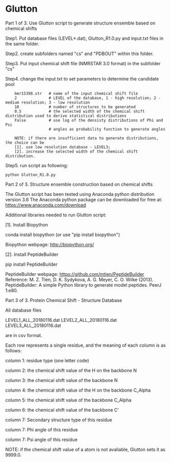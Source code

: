 # Glutton
Part 1 of 3. Use Glutton script to generate structure ensemble based on chemical shifts

Step1. Put database files (LEVEL*.dat), Glutton_R1.0.py and input.txt files in the same folder.

Step2. create subfolders named "cs" and "PDBOUT" within this folder.

Step3. Put input chemical shift file (NMRSTAR 3.0 format) in the subfolder "cs"

Step4. change the input.txt to set parameters to determine the candidate pool

        bmr15398.str   # name of the input chemical shift file 
        2              # LEVEL of the database, 1 - high resolution; 2 - medium resolution; 3 - low resolution
        10             # number of structures to be generated
        0.5            # the selected width of the chemical shift distribution used to derive statistical distributions 
        False          # use log of the densisty distributions of Phi and Psi 
                       # angles as probability function to generate angles

        NOTE: if there are insufficient data to generate distributions, the choice can be 
        [1]. use low resolution database - LEVEL3;            
        [2]. increase the selected width of the chemical shift distribution. 
 
Step5. run script as following:

    python Glutton_R1.0.py
 
Part 2 of 3. Structure ensemble construction based on chemical shifts

The Glutton script has been tested using Anaconda python distribution version 3.6 
The Anaconda python package can be downloaded for free at: https://www.anaconda.com/download

Additional libraries needed to run Glutton script:

[1]. Install Biopython

  conda install biopython (or use "pip install biopython")
  
  Biopython webpage: http://biopython.org/
  
[2]. Install PeptideBuilder

  pip install PeptideBuilder

  PeptideBuilder webpage: https://github.com/mtien/PeptideBuilder
  Reference:
  M. Z. Tien, D. K. Sydykova, A. G. Meyer, C. O. Wilke (2013). PeptideBuilder:
  A simple Python library to generate model peptides. PeerJ 1:e80.

Part 3 of 3. Protein Chemical Shift - Structure Database 

All database files 

LEVEL1_ALL_20180116.dat
LEVEL2_ALL_20180116.dat
LEVEL3_ALL_20180116.dat

are in csv format. 

Each row represents a single residue, and the meaning of each column is as follows:

column 1: residue type (one letter code)

column 2: the chemical shift value of the H on the backbone N

column 3: the chemical shift value of the backbone N

column 4: the chemical shift value of the H on the backbone C_Alpha

column 5: the chemical shift value of the backbone C_Alpha

column 6: the chemical shift value of the backbone C'

column 7: Secondary structure type of this residue

column 7: Phi angle of this residue

column 7: Psi angle of this residue

NOTE: if the chemical shift value of a atom is not avaliable, Glutton sets it as 9999.0. 
